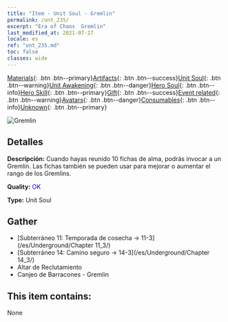 ```yaml
---
title: "Item - Unit Soul - Gremlin"
permalink: /unt_235/
excerpt: "Era of Chaos  Gremlin"
last_modified_at: 2021-07-27
locale: es
ref: "unt_235.md"
toc: false
classes: wide
---
```

 [Materials](/ItemsES/){: .btn .btn--primary}[Artifacts](/ItemsES/Artifacts/){: .btn .btn--success}[Unit Soul](/ItemsES/UnitSoul/){: .btn .btn--warning}[Unit Awakening](/ItemsES/UnitAwakening/){: .btn .btn--danger}[Hero Soul](/ItemsES/HeroSoul/){: .btn .btn--info}[Hero Skill](/ItemsES/HeroSkill/){: .btn .btn--primary}[Gift](/ItemsES/Gift/){: .btn .btn--success}[Event related](/ItemsES/Events/){: .btn .btn--warning}[Avatars](/ItemsES/Avatars/){: .btn .btn--danger}[Consumables](/ItemsES/Consumables/){: .btn .btn--info}[Unknown](/ItemsES/Unknown/){: .btn .btn--primary}

 ![Gremlin](/images/u/ti_xiaoyaojing.jpg)

## Detalles
 **Descripción:** Cuando hayas reunido 10 fichas de alma, podrás invocar a un Gremlin. Las fichas también se pueden usar para mejorar o aumentar el rango de los Gremlins.

 **Quality:** <span style="color: #0000CD">OK</span>

 **Type:** Unit Soul

## Gather

*    [Subterráneo 11: Temporada de cosecha -> 11-3](/es/Underground/Chapter 11_3/) 
*    [Subterráneo 14: Camino seguro -> 14-3](/es/Underground/Chapter 14_3/) 
*    Altar de Reclutamiento 
*    Canjeo de Barracones - Gremlin 

## This item contains:

  None

